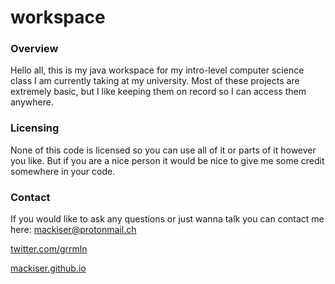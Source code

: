 # workspace

### Overview
Hello all, this is my java workspace for my intro-level computer science class I am currently taking at my university. Most of these projects are extremely basic, but I like keeping them on record so I can access them anywhere.

### Licensing
None of this code is licensed so you can use all of it or parts of it however you like. But if you are a nice person it would be nice to give me some credit somewhere in your code.

### Contact
If you would like to ask any questions or just wanna talk you can contact me here:
[mackiser@protonmail.ch](mailto:mackiser@protonmail.ch)

[twitter.com/grrmln](http://twitter.com/grrmln)

[mackiser.github.io](http://mackiser.github.io)
